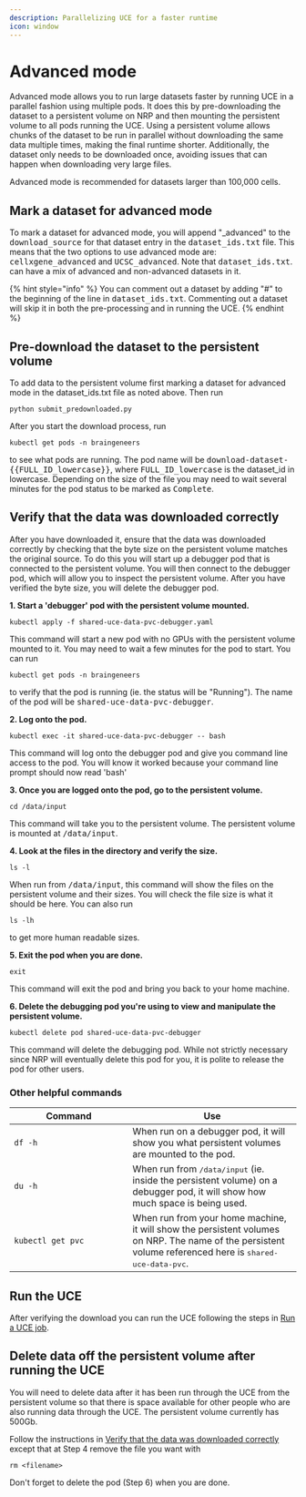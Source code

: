 ```yaml
---
description: Parallelizing UCE for a faster runtime
icon: window
---
```


# Advanced mode

Advanced mode allows you to run large datasets faster by running UCE in a parallel fashion using multiple pods. It does this by pre-downloading the dataset to a persistent volume on NRP and then mounting the persistent volume to all pods running the UCE. Using a persistent volume allows chunks of the dataset to be run in parallel without downloading the same data multiple times, making the final runtime shorter. Additionally, the dataset only needs to be downloaded once, avoiding issues that can happen when downloading very large files.&#x20;

Advanced mode is recommended for datasets larger than 100,000 cells.

## Mark a dataset for advanced mode

To mark a dataset for advanced mode, you will append  "\_advanced" to the <kbd>download\_source</kbd> for that dataset entry in the <kbd>dataset\_ids.txt</kbd> file. This means that the two options to use advanced mode are: <kbd>cellxgene\_advanced</kbd> and <kbd>UCSC\_advanced</kbd>. Note that <kbd>dataset\_ids.txt</kbd>. can have a mix of advanced and non-advanced datasets in it.&#x20;

{% hint style="info" %}
You can comment out a dataset by adding "#" to the beginning of the line in <kbd>dataset\_ids.txt</kbd>. Commenting out a dataset will skip it in both the pre-processing and in running the UCE.
{% endhint %}

## Pre-download the dataset to the persistent volume

To add data to the persistent volume first marking a dataset for advanced mode in the dataset\_ids.txt file as noted above. Then run&#x20;

```
python submit_predownloaded.py
```

After you start the download process, run&#x20;

```
kubectl get pods -n braingeneers
```

to see what pods are running. The pod name will be <kbd>download-dataset-\{{FULL\_ID\_lowercase\}}</kbd>, where <kbd>FULL\_ID\_lowercase</kbd> is the dataset\_id in lowercase. Depending on the size of the file you may need to wait several minutes for the pod status to be marked as <kbd>Complete</kbd>.

## Verify that the data was downloaded correctly

After you have downloaded it, ensure that the data was downloaded correctly by checking that the byte size on the persistent volume matches the original source. To do this you will start up a debugger pod that is connected to the persistent volume. You will then connect to the debugger pod, which will allow you to inspect the persistent volume. After you have verified the byte size, you will delete the debugger pod.

**1. Start a 'debugger' pod with the persistent volume mounted.**

```
kubectl apply -f shared-uce-data-pvc-debugger.yaml
```

This command will start a new pod with no GPUs with the persistent volume mounted to it. You may need to wait a few minutes for the pod to start. You can run&#x20;

```
kubectl get pods -n braingeneers
```

to verify that the pod is running (ie. the status will be "Running"). The name of the pod will be <kbd>shared-uce-data-pvc-debugger</kbd>.

**2. Log onto the pod.**

```
kubectl exec -it shared-uce-data-pvc-debugger -- bash
```

This command will log onto the debugger pod and give you command line access to the pod. You will know it worked because your command line prompt should now read 'bash'

**3. Once you are logged onto the pod, go to the persistent volume.**

```
cd /data/input
```

This command will take you to the persistent volume. The persistent volume is mounted at <kbd>/data/input</kbd>.

**4. Look at the files in the directory and verify the size.**

```
ls -l
```

When run from <kbd>/data/input</kbd>, this command will show the files on the persistent volume and their sizes. You will check the file size is what it should be here.  You can also run

```
ls -lh
```

to get more human readable sizes.

**5. Exit the pod when you are done.**

```
exit
```

This command will exit the pod and bring you back to your home machine.

**6. Delete the debugging pod you're using to view and manipulate the persistent volume.**

```
kubectl delete pod shared-uce-data-pvc-debugger
```

This command will delete the debugging pod. While not strictly necessary since NRP will eventually delete this pod for you, it is polite to release the pod for other users.

### Other helpful commands

<table><thead><tr><th width="192.07421875">Command</th><th>Use</th></tr></thead><tbody><tr><td><pre><code>df -h
</code></pre></td><td>When run on a debugger pod, it will show you what persistent volumes are mounted to the pod.</td></tr><tr><td><pre><code>du -h
</code></pre></td><td>When run from <kbd>/data/input</kbd> (ie. inside the persistent volume) on a debugger pod, it will show how much space is being used.</td></tr><tr><td><pre><code>kubectl get pvc
</code></pre></td><td>When run from your home machine, it will show the persistent volumes on NRP. The name of the persistent volume referenced here is <kbd>shared-uce-data-pvc</kbd>.</td></tr></tbody></table>

## Run the UCE

After verifying the download you can run the UCE following the steps in [Run a UCE job](advanced-mode.md#run-the-uce).

## Delete data off the persistent volume after running the UCE

You will need to delete data after it has been run through the UCE from the persistent volume so that there is space available for other people who are also running data through the UCE. The persistent volume currently has 500Gb.&#x20;

Follow the instructions in [Verify that the data was downloaded correctly](advanced-mode.md#verify-that-the-data-was-downloaded-correctly) except that at Step 4 remove the file you want with

```
rm <filename>
```

Don't forget to delete the pod (Step 6) when you are done.
